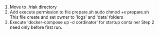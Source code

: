 1) Move to ./riak directory
2) Add execute permission to file prepare.sh
	sudo chmod +x prepare.sh
This file create and set owner to 'logs' and 'data' folders 
3) Execute 'docker-compose up -d cordinator' for startup container
Step 2 need only before first run.


